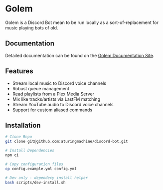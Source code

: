 # Golem

Golem is a Discord Bot mean to be run locally as a sort-of-replacement for music playing bots of old.

## Documentation

Detailed documentation can be found on the [Golem Documentation Site](https://aturingmachine.github.io/golem/).

## Features

- Stream local music to Discord voice channels
- Robust queue management
- Read playlists from a Plex Media Server
- Mix like tracks/artists via LastFM matching
- Stream YouTube audio to Discord voice channels
- Support for custom aliased commands

## Installation

```sh
# Clone Repo
git clone git@github.com:aturingmachine/discord-bot.git

# Install Dependencies
npm ci

# Copy configuration files
cp config.example.yml config.yml

# Dev only - dependecy install helper
bash scripts/dev-install.sh
```
